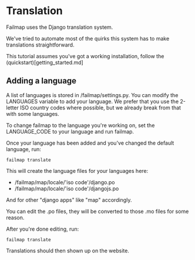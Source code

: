 # Translation

Failmap uses the Django translation system.

We've tried to automate most of the quirks this system has to make translations straightforward.

This tutorial assumes you've got a working installation, follow the (quickstart)[getting_started.md]

## Adding a language
A list of languages is stored in /failmap/settings.py. You can modify the LANGUAGES variable to add your language. We
prefer that you use the 2-letter ISO country codes where possible, but we already break from that with some languages.

To change failmap to the language you're working on, set the LANGUAGE_CODE to your language and run failmap.

Once your language has been added and you've changed the default language, run:

```
failmap translate
```

This will create the language files for your languages here:
* /failmap/map/locale/'iso code'/django.po
* /failmap/map/locale/'iso code'/djangojs.po

And for other "django apps" like "map" accordingly.

You can edit the .po files, they will be converted to those .mo files for some reason.

After you're done editing, run:
```
failmap translate
```

Translations should then shown up on the website.
